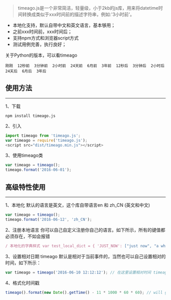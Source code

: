 > timeago.js是一个非常简洁，轻量级，小于2kb的js库，用来将datetime时间转换成类似于xxx时间前的描述字符串，例如:'3小时前'。

* 本地化支持，默认自带中文和英文语言，基本够用；
* 之前xxx时间前，xxx时间后；
* 支持npm方式和浏览器script方式
* 测试用例完善，执行良好；

关于Python的版本，可以看timeago

```
刚刚  12秒前  3分钟前  2小时前  24天前  6月前  3年前  12秒后  3分钟后  2小时后  24天后  6月后  3年后
```

## 使用方法
***
1、下载

```
npm install timeago.js
```

2、引入

```javascript
import timeago from 'timeago.js';
var timeago = require('timeago.js');
<script src="dist/timeago.min.js"></script>
```

3、使用timeago类

```javascript
var timeago = timeago();
timeago.format('2016-06-01');
```

## 高级特性使用
***
1、本地化
默认的语言是英文，这个库自带语言en 和 zh_CN (英文和中文)

```javascript
var timeago = timeago();
timeago.format('2016-06-12', 'zh_CN');
```

2、注册本地语言
你可以自己自定义注册你自己的语言。如下所示，所有的键值都必须存在，不如会报错

```javascript
/ 本地化的字典样式 var test_local_dict = { 'JUST_NOW': ["just now", "a while"], 'SECOND_AGO': ["%s seconds ago", "in %s seconds"], 'A_MINUTE_AGO': ["1 minute ago", "in 1 minute"], 'MINUTES_AGO': ["%s minutes ago", "in %s minutes"], 'AN_HOUR_AGO': ["1 hour ago", "in 1 hour"], 'HOURS_AGO': ["%s hours ago", "in %s hours"], 'A_DAY_AGO': ["1 day ago", "in 1 day"], 'DAYS_AGO': ["%s days ago", "in %s days"], 'A_MONTH_AGO': ["1 month ago", "in 1 month"], 'MONTHS_AGO': ["%s months ago", "in %s months"], 'A_YEAR_AGO': ["1 year ago", "in 1 year"], 'YEARS_AGO': ["%s years ago", "in %s years"] } var timeago = timeago(); timeago.register('test_local', test_local_dict); timeago.format('2016-06-12', 'test_local');
```

3、设置相对日期
timeago 默认是相对于当前事件的，当然也可以自己设置相对的时间，如下所示：

```javascript
var timeago = timeago('2016-06-10 12:12:12'); // 在这里设置相对时间 timeago.format('2016-06-12', 'zh_CN');
```

4、格式化时间戳

```javascript
timeago().format(new Date().getTime() - 11 * 1000 * 60 * 60); // will get '11 hours ago'
```